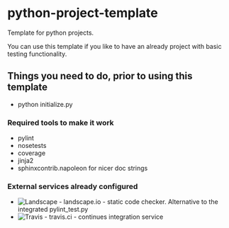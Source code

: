 # python-project-template
Template for python projects.

You can use this template if you like to have an already project with basic testing functionality.

## Things you need to do, prior to using this template

  * python initialize.py

### Required tools to make it work

  * pylint
  * nosetests
  * coverage
  * jinja2
  * sphinxcontrib.napoleon for nicer doc strings


### External services already configured
  * ![Landscape](https://landscape.io/github/T-002/pyproject/master/landscape.svg?style=flat) - landscape.io - static code checker. Alternative to the integrated pylint_test.py
  * ![Travis](https://travis-ci.org/T-002/pyproject.svg?branch=master) - travis.ci - continues integration service